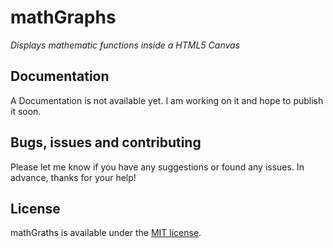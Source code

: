 # mathGraphs

*Displays mathematic functions inside a HTML5 Canvas*

## Documentation

A Documentation is not available yet. I am working on it and hope to publish it soon.

## Bugs, issues and contributing

Please let me know if you have any suggestions or found any issues. In advance, thanks for your help!

## License

mathGraths is available under the [MIT license](http://opensource.org/licenses/MIT).
